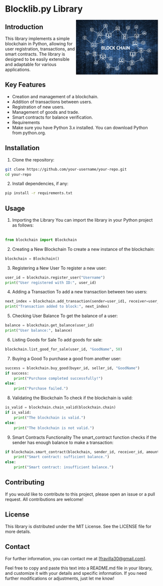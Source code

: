 # Blocklib.py Library
<img align="right" src=https://github.com/fravij99/FraviCoin_blockchain/blob/master/img.jpeg  width="270">


## Introduction
This library implements a simple blockchain in Python, allowing for user registration, transactions, and smart contracts. The library is designed to be easily extensible and adaptable for various applications.

## Key Features
- Creation and management of a blockchain.
- Addition of transactions between users.
- Registration of new users.
- Management of goods and trade.
- Smart contracts for balance verification.
- Requirements
- Make sure you have Python 3.x installed. You can download Python from python.org.

## Installation
1. Clone the repository:

```bash
git clone https://github.com/your-username/your-repo.git
cd your-repo
```
2. Install dependencies, if any:
```bash
pip install -r requirements.txt
```
## Usage
1. Importing the Library
You can import the library in your Python project as follows:
```python

from blockchain import Blockchain
```
2. Creating a New Blockchain
To create a new instance of the blockchain:

```python
blockchain = Blockchain()
```
3. Registering a New User
To register a new user:

```python
user_id = blockchain.register_user("Username")
print("User registered with ID:", user_id)
```
4. Adding a Transaction
To add a new transaction between two users:

```python
next_index = blockchain.add_transaction(sender=user_id1, receiver=user_id2, amount=10)
print("Transaction added to block:", next_index)
```
5. Checking User Balance
To get the balance of a user:

```python
balance = blockchain.get_balance(user_id)
print("User balance:", balance)
```
6. Listing Goods for Sale
To add goods for sale:

```python
blockchain.list_good_for_sale(user_id, "GoodName", 50)
```
7. Buying a Good
To purchase a good from another user:

```python
success = blockchain.buy_good(buyer_id, seller_id, "GoodName")
if success:
    print("Purchase completed successfully!")
else:
    print("Purchase failed.")
```
8. Validating the Blockchain
To check if the blockchain is valid:

```python
is_valid = blockchain.chain_valid(blockchain.chain)
if is_valid:
    print("The blockchain is valid.")
else:
    print("The blockchain is not valid.")
```
9. Smart Contracts Functionality
The smart_contract function checks if the sender has enough balance to make a transaction:

```python
if blockchain.smart_contract(blockchain, sender_id, receiver_id, amount):
    print("Smart contract: sufficient balance.")
else:
    print("Smart contract: insufficient balance.")
```
## Contributing
If you would like to contribute to this project, please open an issue or a pull request. All contributions are welcome!

## License
This library is distributed under the MIT License. See the LICENSE file for more details.

## Contact
For further information, you can contact me at [fravilla30@gmail.com].

Feel free to copy and paste this text into a README.md file in your library, and customize it with your details and specific information. If you need further modifications or adjustments, just let me know!